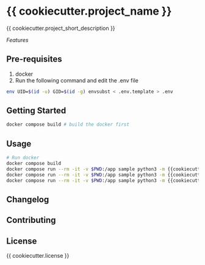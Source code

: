 # {{ cookiecutter.project_name }}

{{ cookiecutter.project_short_description }}

*Features*

## Pre-requisites

1. docker
2. Run the following command and edit the .env file
```bash
env UID=$(id -u) GID=$(id -g) envsubst < .env.template > .env
```

## Getting Started

```bash
docker compose build # build the docker first

```

## Usage

```bash
# Run docker
docker compose build
docker compose run --rm -it -v $PWD:/app sample python3 -m {{cookiecutter.project_slug}} --help
docker compose run --rm -it -v $PWD:/app sample python3 -m {{cookiecutter.project_slug}} run
docker compose run --rm -it -v $PWD:/app sample python3 -m {{cookiecutter.project_slug}} inference
```

## Changelog

## Contributing

## License

{{ cookiecutter.license }}

